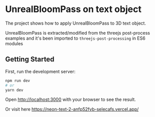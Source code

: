 UnrealBloomPass on text object
========

The project shows how to apply UnrealBloomPass to 3D text object.

UnrealBloomPass is extracted/modified from the threejs post-process examples and it's been imported to `threejs-post-processing` in ES6 modules


## Getting Started

First, run the development server:

```bash
npm run dev
# or
yarn dev
```

Open [http://localhost:3000](http://localhost:3000) with your browser to see the result.

Or visit here https://neon-text-2-anfp52fvb-selecafs.vercel.app/

